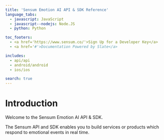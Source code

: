 ```yaml
---
title: 'Sensum Emotion AI API & SDK Reference'
language_tabs:
  - javascript: JavaScript
  - javascript--nodejs: Node.JS
  - python: Python

toc_footers:
  - <a href='https://www.sensum.co/'>Sign Up for a Developer Key</a>
  - <a href='#'>Documentation Powered by Slate</a>

includes:
  - api/api
  - android/android
  - ios/ios

search: true
---
```


# Introduction

Welcome to the Sensum Emotion AI API & SDK.

The Sensum API and SDK enables you to build services or products which respond to emotional events in real time.

